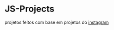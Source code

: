 # JS-Projects
<p>projetos feitos com base em projetos do <a href="https://www.instagram.com/gowsami.dev/">instagram</a></p>
